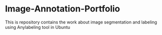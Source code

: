 # Image-Annotation-Portfolio
This is repository contains the work about image segmentation and labeling using Anylabeling tool in Ubuntu
